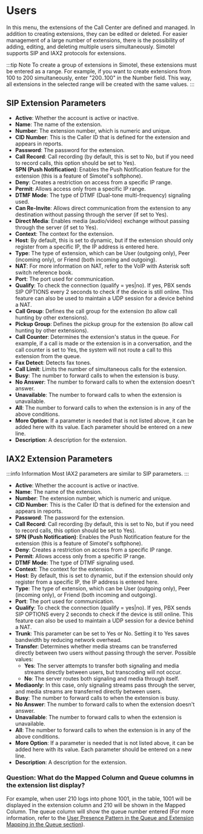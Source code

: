 # Users

In this menu, the extensions of the Call Center are defined and managed. In addition to creating extensions, they can be edited or deleted. For easier management of a large number of extensions, there is the possibility of adding, editing, and deleting multiple users simultaneously. Simotel supports SIP and IAX2 protocols for extensions.

:::tip Note
To create a group of extensions in Simotel, these extensions must be entered as a range. For example, if you want to create extensions from 100 to 200 simultaneously, enter "200..100" in the Number field. This way, all extensions in the selected range will be created with the same values.
:::

## SIP Extension Parameters

- **Active**: Whether the account is active or inactive.
- **Name**: The name of the extension.
- **Number**: The extension number, which is numeric and unique.
- **CID Number**: This is the Caller ID that is defined for the extension and appears in reports.
- **Password**: The password for the extension.
- **Call Record**: Call recording (by default, this is set to No, but if you need to record calls, this option should be set to Yes).
- **SPN (Push Notification)**: Enables the Push Notification feature for the extension (this is a feature of Simotel's softphone).
- **Deny**: Creates a restriction on access from a specific IP range.
- **Permit**: Allows access only from a specific IP range.
- **DTMF Mode**: The type of DTMF (Dual-tone multi-frequency) signaling used.
- **Can Re-Invite**: Allows direct communication from the extension to any destination without passing through the server (if set to Yes).
- **Direct Media**: Enables media (audio/video) exchange without passing through the server (if set to Yes).
- **Context**: The context for the extension.
- **Host**: By default, this is set to dynamic, but if the extension should only register from a specific IP, the IP address is entered here.
- **Type**: The type of extension, which can be User (outgoing only), Peer (incoming only), or Friend (both incoming and outgoing).
- **NAT**: For more information on NAT, refer to the VoIP with Asterisk soft switch reference book.
- **Port**: The port used for communication.
- **Qualify**: To check the connection (qualify = yes|no). If yes, PBX sends SIP OPTIONS every 2 seconds to check if the device is still online. This feature can also be used to maintain a UDP session for a device behind a NAT.
- **Call Group**: Defines the call group for the extension (to allow call hunting by other extensions).
- **Pickup Group**: Defines the pickup group for the extension (to allow call hunting by other extensions).
- **Call Counter**: Determines the extension's status in the queue. For example, if a call is made or the extension is in a conversation, and the call counter is set to Yes, the system will not route a call to this extension from the queue.
- **Fax Detect**: Detects fax tones.
- **Call Limit**: Limits the number of simultaneous calls for the extension.
- **Busy**: The number to forward calls to when the extension is busy.
- **No Answer**: The number to forward calls to when the extension doesn't answer.
- **Unavailable**: The number to forward calls to when the extension is unavailable.
- **All**: The number to forward calls to when the extension is in any of the above conditions.
- **More Option**: If a parameter is needed that is not listed above, it can be added here with its value. Each parameter should be entered on a new line.
- **Description**: A description for the extension.

## IAX2 Extension Parameters

:::info Information
Most IAX2 parameters are similar to SIP parameters.
:::

- **Active**: Whether the account is active or inactive.
- **Name**: The name of the extension.
- **Number**: The extension number, which is numeric and unique.
- **CID Number**: This is the Caller ID that is defined for the extension and appears in reports.
- **Password**: The password for the extension.
- **Call Record**: Call recording (by default, this is set to No, but if you need to record calls, this option should be set to Yes).
- **SPN (Push Notification)**: Enables the Push Notification feature for the extension (this is a feature of Simotel's softphone).
- **Deny**: Creates a restriction on access from a specific IP range.
- **Permit**: Allows access only from a specific IP range.
- **DTMF Mode**: The type of DTMF signaling used.
- **Context**: The context for the extension.
- **Host**: By default, this is set to dynamic, but if the extension should only register from a specific IP, the IP address is entered here.
- **Type**: The type of extension, which can be User (outgoing only), Peer (incoming only), or Friend (both incoming and outgoing).
- **Port**: The port used for communication.
- **Qualify**: To check the connection (qualify = yes|no). If yes, PBX sends SIP OPTIONS every 2 seconds to check if the device is still online. This feature can also be used to maintain a UDP session for a device behind a NAT.
- **Trunk**: This parameter can be set to Yes or No. Setting it to Yes saves bandwidth by reducing network overhead.
- **Transfer**: Determines whether media streams can be transferred directly between two users without passing through the server. Possible values:
  - **Yes**: The server attempts to transfer both signaling and media streams directly between users, but transcoding will not occur.
  - **No**: The server routes both signaling and media through itself.
- **Mediaonly**: In this case, only signaling streams pass through the server, and media streams are transferred directly between users.
- **Busy**: The number to forward calls to when the extension is busy.
- **No Answer**: The number to forward calls to when the extension doesn't answer.
- **Unavailable**: The number to forward calls to when the extension is unavailable.
- **All**: The number to forward calls to when the extension is in any of the above conditions.
- **More Option**: If a parameter is needed that is not listed above, it can be added here with its value. Each parameter should be entered on a new line.
- **Description**: A description for the extension.

### Question: What do the Mapped Column and Queue columns in the extension list display?
For example, when user 210 logs into phone 1001, in the table, 1001 will be displayed in the extension column and 210 will be shown in the Mapped Column. The queue column will show the queue number entered (For more information, refer to the [User Presence Pattern in the Queue and Extension Mapping in the Queue section](/pbx/pbx-menu/pbx/queues#Pattern-of-User-Presence-in-Queue-and-the-Ability-to-Map-Extensions)).

